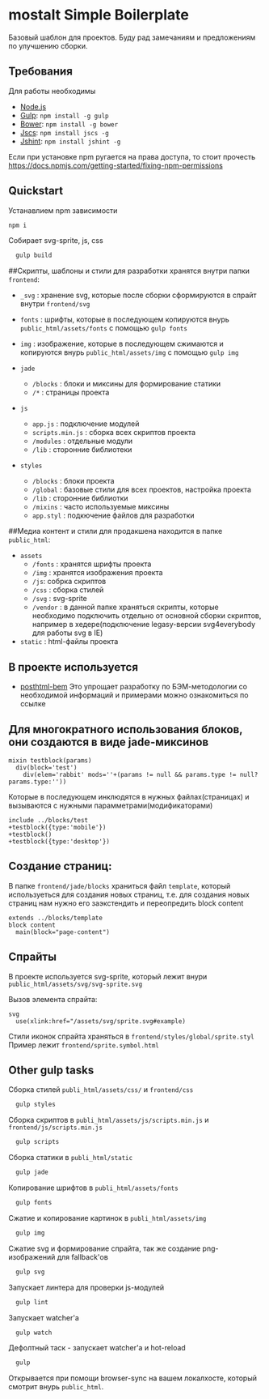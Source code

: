 # mostalt Simple Boilerplate

Базовый шаблон для проектов. Буду рад замечаниям и предложениям по улучшению сборки.

## Требования

Для работы необходимы

* [Node.js](http://nodejs.org)
* [Gulp](http://gulpjs.com/): `npm install -g gulp`
* [Bower](http://bower.io): `npm install -g bower`
* [Jscs](https://github.com/mdevils/node-jscs): `npm install jscs -g`
* [Jshint](https://github.com/jshint/jshint/): `npm install jshint -g`

Если при установке npm ругается на права доступа, то стоит прочесть
https://docs.npmjs.com/getting-started/fixing-npm-permissions

## Quickstart

Устанавлием npm зависимости
```bash
npm i
```

Собирает svg-sprite, js, css
```bash
  gulp build
```

##Скрипты, шаблоны и стили для разработки хранятся внутри папки `frontend`:

* `_svg` : хранение svg, которые после сборки сформируются в спрайт внутри `frontend/svg`
* `fonts` : шрифты, которые в последующем копируются внурь `public_html/assets/fonts` с помощью `gulp fonts`
* `img` : изображение, которые в последующем сжимаются и копируются внурь `public_html/assets/img` с помощью `gulp img`
* `jade`
    * `/blocks` : блоки и миксины для формирование статики
    * `/*` : страницы проекта

* `js`
    * `app.js` : подключение модулей
    * `scripts.min.js` : сборка всех скриптов проекта
    * `/modules` : отдельные модули
    * `/lib` : сторонние библиотеки

* `styles`
    * `/blocks` : блоки проекта
    * `/global` : базовые стили для всех проектов, настройка проекта
    * `/lib` : сторонние библиотки
    * `/mixins` : часто используемые миксины
    * `app.styl` : подкючение файлов для разработки


##Медиа контент и стили для продакшена находится в папке `public_html`:

* `assets`
    * `/fonts` : хранятся шрифты проекта
    * `/img` : хранятся изображения проекта
    * `/js`: собрка скриптов
    * `/css` : сборка стилей
    * `/svg` : svg-sprite
    * `/vendor` : в данной папке храняться скрипты, которые необходимо подключить отдельно от основной сборки скриптов, например в хедере(подключение legasy-версии svg4everybody для работы svg в IE)
* `static` : html-файлы проекта

## В проекте используется
* [posthtml-bem](https://www.npmjs.com/package/posthtml-bem)
Это упрощает разработку по БЭМ-методологии со необходимой информаций и примерами можно ознакомиться по ссылке

## Для многократного использования блоков, они создаются в виде jade-миксинов

```jade
mixin testblock(params)
  div(block='test')
    div(elem='rabbit' mods=''+(params != null && params.type != null?params.type:''))
```
Которые в последующем инклюдятся в нужных файлах(страницах) и вызываются с нужными парамметрами(модификаторами)

```jade
include ../blocks/test
+testblock({type:'mobile'})
+testblock()
+testblock({type:'desktop'})
```


## Создание страниц:
В папке `frontend/jade/blocks` храниться файл `template`, который используеться для создания новых страниц, т.e. для создания новых страниц нам нужно его заэкстендить и переопредить block content

```jade
extends ../blocks/template
block content
  main(block="page-content")
```

## Спрайты

В проекте используется svg-sprite, который лежит внури `public_html/assets/svg/svg-sprite.svg`

Вызов элемента спрайта:
```jade
svg
  use(xlink:href="/assets/svg/sprite.svg#example)
```

Стили иконок спрайта храняться в `frontend/styles/global/sprite.styl`
Пример лежит `frontend/sprite.symbol.html`


## Other gulp tasks

Сборка стилей `publi_html/assets/css/` и `frontend/css`
```bash
  gulp styles
```

Сборка скриптов в `publi_html/assets/js/scripts.min.js` и `frontend/js/scripts.min.js`
```bash
  gulp sсripts
```

Сборка статики в `publi_html/static`
```bash
  gulp jade
```

Копирование шрифтов в `publi_html/assets/fonts`
```bash
  gulp fonts
```

Сжатие и копирование картинок в `publi_html/assets/img`
```bash
  gulp img
```

Сжатие svg и формирование спрайта, так же создание png-изображений для fallback'ов
```bash
  gulp svg
```

Запускает линтера  для проверки js-модулей
```bash
  gulp lint
```

Запускает watcher'a
```bash
  gulp watch
```

Дефолтный таск - запускает watcher'a и hot-reload
```bash
  gulp
```
Открывается при помощи browser-sync на вашем локалхосте, который смотрит внурь `public_html`.


